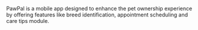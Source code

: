 PawPal is a mobile app designed to enhance the pet ownership experience by offering features like breed identification, appointment scheduling and care tips module.
